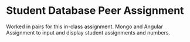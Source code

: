 # Student Database Peer Assignment

Worked in pairs for this in-class assignment.
Mongo and Angular Assignment to input and display student assignments and numbers.
